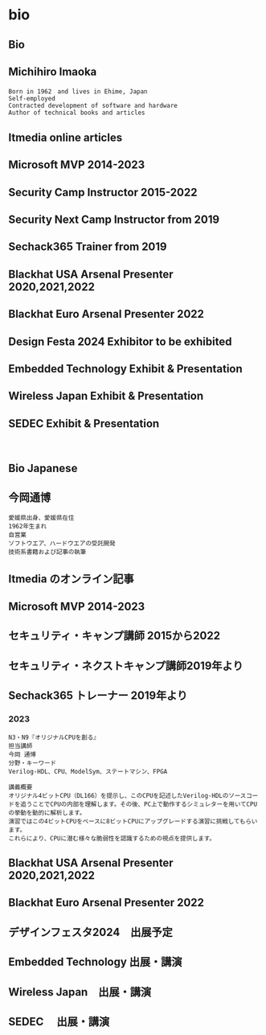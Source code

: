 # bio

## Bio

## Michihiro Imaoka
~~~
Born in 1962　and lives in Ehime, Japan
Self-employed
Contracted development of software and hardware
Author of technical books and articles
~~~

## Itmedia online articles
## Microsoft MVP 2014-2023
## Security Camp Instructor 2015-2022
## Security Next Camp Instructor from 2019
## Sechack365 Trainer from 2019
## Blackhat USA Arsenal Presenter 2020,2021,2022
## Blackhat Euro Arsenal Presenter 2022 
## Design Festa 2024 Exhibitor to be exhibited
## Embedded Technology Exhibit & Presentation
## Wireless Japan Exhibit & Presentation
## SEDEC Exhibit & Presentation
<br>

## Bio Japanese
## 今岡通博
~~~
愛媛県出身、愛媛県在住
1962年生まれ
自営業
ソフトウエア、ハードウエアの受託開発
技術系書籍および記事の執筆
~~~

## Itmedia のオンライン記事
## Microsoft MVP 2014-2023
## セキュリティ・キャンプ講師 2015から2022
## セキュリティ・ネクストキャンプ講師2019年より
## Sechack365 トレーナー 2019年より
### 2023
~~~
N3・N9『オリジナルCPUを創る』
担当講師
今岡 通博
分野・キーワード
Verilog-HDL、CPU、ModelSym、ステートマシン、FPGA

講義概要
オリジナル4ビットCPU（DL166）を提示し、このCPUを記述したVerilog-HDLのソースコードを追うことでCPUの内部を理解します。その後、PC上で動作するシミュレターを用いてCPUの挙動を動的に解析します。
演習ではこの4ビットCPUをベースに8ビットCPUにアップグレードする演習に挑戦してもらいます。
これらにより、CPUに潜む様々な脆弱性を認識するための視点を提供します。
~~~
## Blackhat USA Arsenal Presenter 2020,2021,2022
## Blackhat Euro Arsenal Presenter 2022 
## デザインフェスタ2024　出展予定
## Embedded Technology 出展・講演
## Wireless Japan　出展・講演
## SEDEC 　出展・講演
